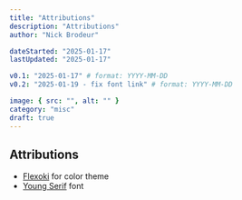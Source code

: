 ```yaml
---
title: "Attributions"
description: "Attributions"
author: "Nick Brodeur"

dateStarted: "2025-01-17"
lastUpdated: "2025-01-17"

v0.1: "2025-01-17" # format: YYYY-MM-DD
v0.2: "2025-01-19 - fix font link" # format: YYYY-MM-DD

image: { src: "", alt: "" }
category: "misc"
draft: true
---
```


## Attributions

- [Flexoki](https://www.flexoki.com/) for color theme
- [Young Serif](https://sozoo.fr/) font
